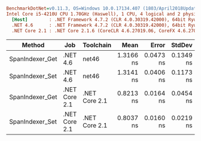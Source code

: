 ``` ini

BenchmarkDotNet=v0.11.3, OS=Windows 10.0.17134.407 (1803/April2018Update/Redstone4)
Intel Core i5-4210U CPU 1.70GHz (Haswell), 1 CPU, 4 logical and 2 physical cores
  [Host]        : .NET Framework 4.7.2 (CLR 4.0.30319.42000), 64bit RyuJIT-v4.7.3221.0
  .NET 4.6      : .NET Framework 4.7.2 (CLR 4.0.30319.42000), 64bit RyuJIT-v4.7.3221.0
  .NET Core 2.1 : .NET Core 2.1.6 (CoreCLR 4.6.27019.06, CoreFX 4.6.27019.05), 64bit RyuJIT


```
|          Method |           Job |     Toolchain |      Mean |     Error |    StdDev |
|---------------- |-------------- |-------------- |----------:|----------:|----------:|
| SpanIndexer_Get |      .NET 4.6 |         net46 | 1.3166 ns | 0.0473 ns | 0.1349 ns |
| SpanIndexer_Set |      .NET 4.6 |         net46 | 1.3141 ns | 0.0406 ns | 0.1173 ns |
| SpanIndexer_Get | .NET Core 2.1 | .NET Core 2.1 | 0.8213 ns | 0.0164 ns | 0.0454 ns |
| SpanIndexer_Set | .NET Core 2.1 | .NET Core 2.1 | 0.8037 ns | 0.0160 ns | 0.0219 ns |
